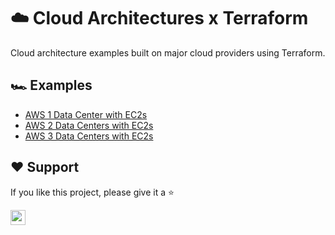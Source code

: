 # ☁️ Cloud Architectures x Terraform

Cloud architecture examples built on major cloud providers using Terraform.

## 🏎️ Examples

- [AWS 1 Data Center with EC2s][1]
- [AWS 2 Data Centers with EC2s][2]
- [AWS 3 Data Centers with EC2s][3]

## ❤️ Support

If you like this project, please give it a ⭐️

<a href="https://github.com/tsuz/cloud-architecture-terraform/stargazers"><img src="https://img.shields.io/github/stars/tsuz/cloud-architecture-terraform?style=social" style="margin-left:0;box-shadow:none;border-radius:0;height:24px"></a>


[1]: aws-1dc-ec2
[2]: aws-2dc-ec2
[3]: aws-3dc-ec2
